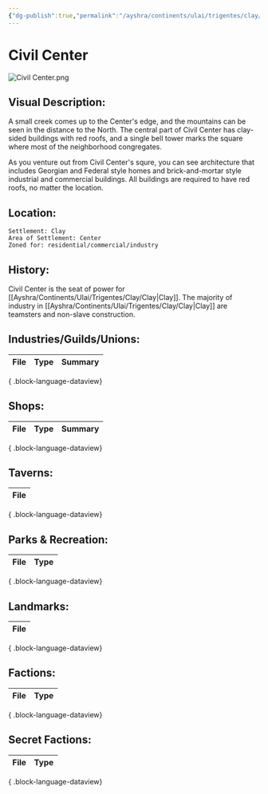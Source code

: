 ```yaml
---
{"dg-publish":true,"permalink":"/ayshra/continents/ulai/trigentes/clay/neighborhoods/civil-center/"}
---
```


# Civil Center
![Civil Center.png](/img/user/Inbox/Attachments/Civil%20Center.png)
## Visual Description:

A small creek comes up to the Center's edge, and the mountains can be seen in the distance to the North. The central part of Civil Center has clay-sided buildings with red roofs, and a single bell tower marks the square where most of the neighborhood congregates. 

As you venture out from Civil Center's squre, you can see architecture that includes Georgian and Federal style homes and brick-and-mortar style industrial and commercial buildings. All buildings are required to have red roofs, no matter the location. 

## Location:
	Settlement: Clay
	Area of Settlement: Center
	Zoned for: residential/commercial/industry

## History:
Civil Center is the seat of power for [[Ayshra/Continents/Ulai/Trigentes/Clay/Clay\|Clay]]. The majority of industry in [[Ayshra/Continents/Ulai/Trigentes/Clay/Clay\|Clay]] are teamsters and non-slave construction. 



## Industries/Guilds/Unions:
| File | Type | Summary |
| ---- | ---- | ------- |

{ .block-language-dataview}
## Shops:
| File | Type | Summary |
| ---- | ---- | ------- |

{ .block-language-dataview}
## Taverns:
| File |
| ---- |

{ .block-language-dataview}
## Parks & Recreation:
| File | Type |
| ---- | ---- |

{ .block-language-dataview}
## Landmarks:
| File |
| ---- |

{ .block-language-dataview}
## Factions:
| File | Type |
| ---- | ---- |

{ .block-language-dataview}
## Secret Factions:
| File | Type |
| ---- | ---- |

{ .block-language-dataview}

